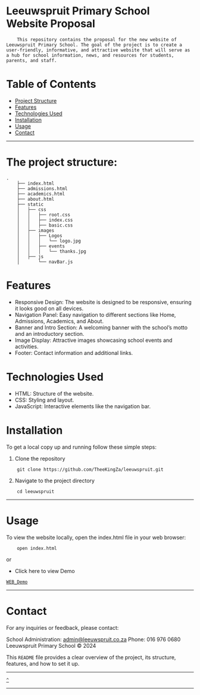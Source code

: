 # Leeuwspruit Primary School Website Proposal
```
    This repository contains the proposal for the new website of Leeuwspruit Primary School. The goal of the project is to create a user-friendly, informative, and attractive website that will serve as a hub for school information, news, and resources for students, parents, and staff.
```
# Table of Contents
* [Project Structure](#the-project-structure)
* [Features](#features)
* [Technologies Used](#technologies-used)
* [Installation](#installation)
* [Usage](#usage)
* [Contact](#contact)

---

# The project structure:
```
.
    ├── index.html
    ├── admissions.html
    ├── academics.html
    ├── about.html
    ├── static
    │   ├── css
    │   │   ├── root.css
    │   │   ├── index.css
    │   │   ├── basic.css
    │   ├── images
    │   │   ├── Logos
    │   │   │   └── logo.jpg
    │   │   ├── events
    │   │   │   └── thanks.jpg
    │   ├── js
    │       └── navBar.js

```

# Features
* Responsive Design: The website is designed to be responsive, ensuring it looks good on all devices.
* Navigation Panel: Easy navigation to different sections like Home, Admissions, Academics, and About.
* Banner and Intro Section: A welcoming banner with the school’s motto and an introductory section.
* Image Display: Attractive images showcasing school events and activities.
* Footer: Contact information and additional links.

# Technologies Used
* HTML: Structure of the website.
* CSS: Styling and layout.
* JavaScript: Interactive elements like the navigation bar.

# Installation
To get a local copy up and running follow these simple steps:

1. Clone the repository
```
    git clone https://github.com/TheeKingZa/leeuwspruit.git

```

2. Navigate to the project directory
```
    cd leeuwspruit
```

---

# Usage
To view the website locally, open the index.html file in your web browser:

```
    open index.html
```
or

* Click here to view Demo

[`WEB_Demo`](https://theekingza.github.io/Leeuwspruit/)

---

# Contact
For any inquiries or feedback, please contact:

School Administration: admin@leeuwspruit.co.za
Phone: 016 976 0680
Leeuwspruit Primary School © 2024

This `README` file provides a clear overview of the project, its structure, features, and how to set it up.


---

[`^`](#leeuwspruit-primary-school-website-proposal)

---